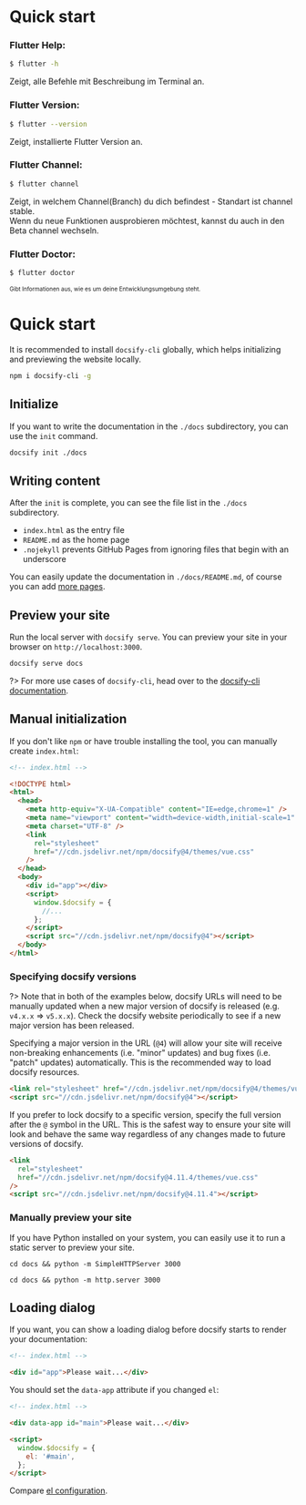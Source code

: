 
# Quick start

### Flutter Help:

```bash
$ flutter -h
```
Zeigt, alle Befehle mit Beschreibung im Terminal an. 

### Flutter Version:

```bash
$ flutter --version
```
Zeigt, installierte Flutter Version an.  

### Flutter Channel:

```bash
$ flutter channel
```  

Zeigt, in welchem Channel(Branch) du dich befindest - Standart ist channel stable.  
Wenn du neue Funktionen ausprobieren möchtest, kannst du auch in den Beta channel wechseln.  

### Flutter Doctor:  

```bash
$ flutter doctor
```  

<font size=1> Gibt Informationen aus, wie es um deine Entwicklungsumgebung steht.</font>









# Quick start

It is recommended to install `docsify-cli` globally, which helps initializing and previewing the website locally.

```bash
npm i docsify-cli -g
```

## Initialize

If you want to write the documentation in the `./docs` subdirectory, you can use the `init` command.

```bash
docsify init ./docs
```

## Writing content

After the `init` is complete, you can see the file list in the `./docs` subdirectory.

- `index.html` as the entry file
- `README.md` as the home page
- `.nojekyll` prevents GitHub Pages from ignoring files that begin with an underscore

You can easily update the documentation in `./docs/README.md`, of course you can add [more pages](more-pages.md).

## Preview your site

Run the local server with `docsify serve`. You can preview your site in your browser on `http://localhost:3000`.

```bash
docsify serve docs
```

?> For more use cases of `docsify-cli`, head over to the [docsify-cli documentation](https://github.com/docsifyjs/docsify-cli).

## Manual initialization

If you don't like `npm` or have trouble installing the tool, you can manually create `index.html`:

```html
<!-- index.html -->

<!DOCTYPE html>
<html>
  <head>
    <meta http-equiv="X-UA-Compatible" content="IE=edge,chrome=1" />
    <meta name="viewport" content="width=device-width,initial-scale=1" />
    <meta charset="UTF-8" />
    <link
      rel="stylesheet"
      href="//cdn.jsdelivr.net/npm/docsify@4/themes/vue.css"
    />
  </head>
  <body>
    <div id="app"></div>
    <script>
      window.$docsify = {
        //...
      };
    </script>
    <script src="//cdn.jsdelivr.net/npm/docsify@4"></script>
  </body>
</html>
```

### Specifying docsify versions

?> Note that in both of the examples below, docsify URLs will need to be manually updated when a new major version of docsify is released (e.g. `v4.x.x` => `v5.x.x`). Check the docsify website periodically to see if a new major version has been released.

Specifying a major version in the URL (`@4`) will allow your site will receive non-breaking enhancements (i.e. "minor" updates) and bug fixes (i.e. "patch" updates) automatically. This is the recommended way to load docsify resources.

```html
<link rel="stylesheet" href="//cdn.jsdelivr.net/npm/docsify@4/themes/vue.css" />
<script src="//cdn.jsdelivr.net/npm/docsify@4"></script>
```

If you prefer to lock docsify to a specific version, specify the full version after the `@` symbol in the URL. This is the safest way to ensure your site will look and behave the same way regardless of any changes made to future versions of docsify.

```html
<link
  rel="stylesheet"
  href="//cdn.jsdelivr.net/npm/docsify@4.11.4/themes/vue.css"
/>
<script src="//cdn.jsdelivr.net/npm/docsify@4.11.4"></script>
```

### Manually preview your site

If you have Python installed on your system, you can easily use it to run a static server to preview your site.

```python2
cd docs && python -m SimpleHTTPServer 3000
```

```python3
cd docs && python -m http.server 3000
```

## Loading dialog

If you want, you can show a loading dialog before docsify starts to render your documentation:

```html
<!-- index.html -->

<div id="app">Please wait...</div>
```

You should set the `data-app` attribute if you changed `el`:

```html
<!-- index.html -->

<div data-app id="main">Please wait...</div>

<script>
  window.$docsify = {
    el: '#main',
  };
</script>
```

Compare [el configuration](configuration.md#el).
